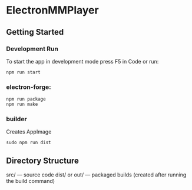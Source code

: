 # ElectronMMPlayer

## Getting Started

### Development Run
To start the app in development mode press F5 in Code or run:

```
npm run start
```

### electron-forge:

```
npm run package
npm run make
```

### builder

Creates AppImage
```
sudo npm run dist
```

## Directory Structure
src/ — source code
dist/ or out/ — packaged builds (created after running the build command)
